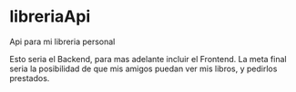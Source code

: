 # libreriaApi
Api para mi libreria personal

Esto seria el Backend, para mas adelante incluir el Frontend. La meta final seria la posibilidad de que mis amigos puedan ver mis libros, y pedirlos prestados. 
